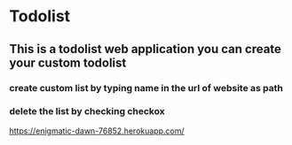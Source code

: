 # Todolist
## This is a todolist web application you can create your custom todolist
### create custom list by typing name in the url of website as path
### delete the list by checking checkox

https://enigmatic-dawn-76852.herokuapp.com/
